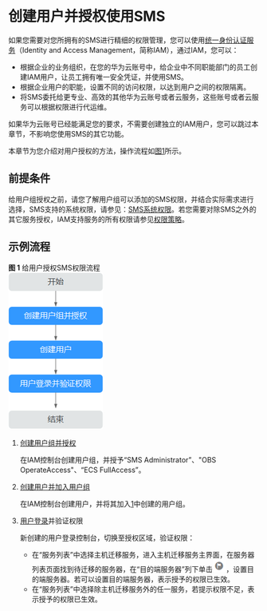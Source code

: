 # 创建用户并授权使用SMS<a name="sms_03_0033"></a>

如果您需要对您所拥有的SMS进行精细的权限管理，您可以使用[统一身份认证服务](https://support.huaweicloud.com/usermanual-iam/iam_01_0001.html)（Identity and Access Management，简称IAM），通过IAM，您可以：

-   根据企业的业务组织，在您的华为云账号中，给企业中不同职能部门的员工创建IAM用户，让员工拥有唯一安全凭证，并使用SMS。
-   根据企业用户的职能，设置不同的访问权限，以达到用户之间的权限隔离。
-   将SMS委托给更专业、高效的其他华为云账号或者云服务，这些账号或者云服务可以根据权限进行代运维。

如果华为云账号已经能满足您的要求，不需要创建独立的IAM用户，您可以跳过本章节，不影响您使用SMS的其它功能。

本章节为您介绍对用户授权的方法，操作流程如[图1](#zh-cn_topic_0248056439_fig22491610111212)所示。

## 前提条件<a name="zh-cn_topic_0248056439_section667633414252"></a>

给用户组授权之前，请您了解用户组可以添加的SMS权限，并结合实际需求进行选择，SMS支持的系统权限，请参见：[SMS系统权限](https://support.huaweicloud.com/productdesc-sms/sms_01_0015.html)。若您需要对除SMS之外的其它服务授权，IAM支持服务的所有权限请参见[权限策略](https://support.huaweicloud.com/permissions/policy_list.html?product=sms)。

## 示例流程<a name="zh-cn_topic_0248056439_section0134123631120"></a>

**图 1**  给用户授权SMS权限流程<a name="zh-cn_topic_0248056439_fig22491610111212"></a>  
![](figures/给用户授权SMS权限流程-0.png "给用户授权SMS权限流程-0")

1.  <a name="zh-cn_topic_0248056439_li752124051217"></a>[创建用户组并授权](https://support.huaweicloud.com/usermanual-iam/iam_03_0001.html)

    在IAM控制台创建用户组，并授予“SMS Administrator”、"OBS OperateAccess"、“ECS FullAccess”。

2.  [创建用户并加入用户组](https://support.huaweicloud.com/usermanual-iam/iam_02_0001.html)

    在IAM控制台创建用户，并将其加入[1](#zh-cn_topic_0248056439_li752124051217)中创建的用户组。

3.  [用户登录](https://support.huaweicloud.com/usermanual-iam/iam_01_0552.html)并验证权限

    新创建的用户登录控制台，切换至授权区域，验证权限：

    -   在“服务列表”中选择主机迁移服务，进入主机迁移服务主界面，在服务器列表页面找到待迁移的服务器，在“目的端服务器”列下单击![](figures/2-7-1.png)，设置目的端服务器。若可以设置目的端服务器，表示授予的权限已生效。
    -   在“服务列表”中选择除主机迁移服务外的任一服务，若提示权限不足，表示授予的权限已生效。


